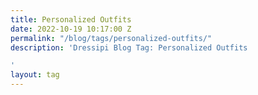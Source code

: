 ```yaml
---
title: Personalized Outfits
date: 2022-10-19 10:17:00 Z
permalink: "/blog/tags/personalized-outfits/"
description: 'Dressipi Blog Tag: Personalized Outfits

'
layout: tag
---
```


